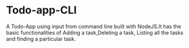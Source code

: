 # Todo-app-CLI

A Todo-App using input from command line built with NodeJS.It has the basic functionalities of Adding a task,Deleting a task, Listing all the tasks and finding a particular task.
